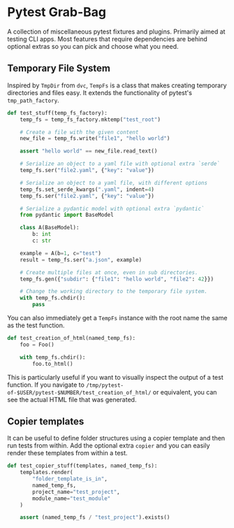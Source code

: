 # Pytest Grab-Bag

A collection of miscellaneous pytest fixtures and plugins. Primarily aimed at
testing CLI apps. Most features that require dependencies are behind optional
extras so you can pick and choose what you need.

## Temporary File System

Inspired by `TmpDir` from `dvc`, `TempFs` is a class that makes creating
temporary directories and files easy. It extends the functionality of pytest's
`tmp_path_factory`.

```python
def test_stuff(temp_fs_factory):
    temp_fs = temp_fs_factory.mktemp("test_root")

    # Create a file with the given content
    new_file = temp_fs.write("file1", "hello world")

    assert "hello world" == new_file.read_text()

    # Serialize an object to a yaml file with optional extra `serde`
    temp_fs.ser("file2.yaml", {"key": "value"})

    # Serialize an object to a yaml file, with different options
    temp_fs.set_serde_kwargs(".yaml", indent=4)
    temp_fs.ser("file2.yaml", {"key": "value"})

    # Serialize a pydantic model with optional extra `pydantic`
    from pydantic import BaseModel

    class A(BaseModel):
        b: int
        c: str

    example = A(b=1, c="test")
    result = temp_fs.ser("a.json", example)

    # Create multiple files at once, even in sub directories.
    temp_fs.gen({"subdir": {"file1": "hello world", "file2": 42}})

    # Change the working directory to the temporary file system.
    with temp_fs.chdir():
        pass
```

You can also immediately get a `TempFs` instance with the root name the same as
the test function.

```python
def test_creation_of_html(named_temp_fs):
    foo = Foo()

    with temp_fs.chdir():
        foo.to_html()
```

This is particularly useful if you want to visually inspect the output of a
test function. If you navigate to
`/tmp/pytest-of-$USER/pytest-$NUMBER/test_creation_of_html/` or equivalent, you
can see the actual HTML file that was generated.

## Copier templates

It can be useful to define folder structures using a copier template and then
run tests from within. Add the optional extra `copier` and you can easily
render these templates from within a test.

```python
def test_copier_stuff(templates, named_temp_fs):
    templates.render(
        "folder_template_is_in",
        named_temp_fs,
        project_name="test_project",
        module_name="test_module"
    )

    assert (named_temp_fs / "test_project").exists()
```
